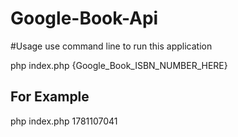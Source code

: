 # Google-Book-Api

#Usage
  use command line to run this application
  
  php index.php {Google_Book_ISBN_NUMBER_HERE}
  
## For Example

  php index.php 1781107041
  
